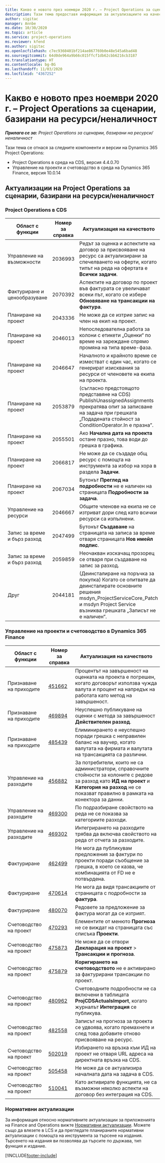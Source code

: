 ```yaml
---
title: Какво е новото през ноември 2020 г. – Project Operations за сценарии, базирани на ресурси/неналичност
description: Тази тема предоставя информация за актуализациите на качеството, налични в изданието на Project Operations от ноември 2020 г. за сценарии, базирани на ресурси/неналичност.
author: sigitac
manager: Annbe
ms.date: 10/30/2020
ms.topic: article
ms.service: project-operations
ms.reviewer: kfend
ms.author: sigitac
ms.openlocfilehash: c7ec9360401bf214ae867769b0e48e545a6bad48
ms.sourcegitcommit: 64d0de964a9b66c015ffcf1db62cbb6216cb3187
ms.translationtype: HT
ms.contentlocale: bg-BG
ms.lasthandoff: 11/03/2020
ms.locfileid: "4367252"
---
```

# <a name="whats-new-november-2020---project-operations-for-resourcenon-stocked-based-scenarios"></a>Какво е новото през ноември 2020 г. – Project Operations за сценарии, базирани на ресурси/неналичност

_**Прилага се за:** Project Operations за сценарии, базирани на ресурси/неналичност_

Тази тема се отнася за следните компоненти и версии на Dynamics 365 Project Operations:

- Project Operations в среда на CDS, версия 4.4.0.70
- Управление на проекти и счетоводство в среда на Dynamics 365 Finance, версия 10.0.14

## <a name="updates-to-project-operations-for-resource-non-stocked-based-scenarios"></a>Актуализации на Project Operations за сценарии, базирани на ресурси/неналичност

### <a name="project-operations-on-cds"></a>Project Operations в CDS

| Област с функции                 | Номер за справка | Актуализация на качеството                                                                                                                                                                    |
|------------------------------|------------------|-----------------------------------------------------------------------------------------------------------------------------------------------------------------------------------|
|   Управление на възможности       | 2036993          | Редът за оценка и аспектите на договор за присвояване на ресурс са актуализирани за спечелването на оферти, когато типът на реда на офертата е **Всички задачи**.                                                 |
| Фактуриране и ценообразуване          | 2070392          | Аспектите на договор по проект във фактурата се увеличават всеки път, когато се избере **Обновяване на трансакции на фактура**.                                                                         |
| Планиране на проект             | 2043336          | Не може да се изтрие запис на член на екип на проект.                                                                                                                                  |
| Планиране на проект             | 2046013          | Непоследователна работа за колони с етикети „Оценки“ по време на зареждане спрямо промяна на типа време-фаза.                                                                                   |
| Планиране на проект             | 2046647          | Началното и крайното време се изместват с един час, когато се генерират изисквания за ресурси от членовете на екипа на проекта.                                                                      |
| Планиране на проект             | 2053879          | (съгласно предстоящото представяне на CDS)   PublishUnassignedAssignments прекратява опит за записване на задача при грешката „Подадената стойност за ConditionOperator.In е празна”.                       |
| Планиране на проект             | 2055501          | Ако **Начална дата на проекта** остане празно, това води до грешка в графика.                                                                                                      |
| Планиране на проект             | 2066817          | Не може да се създаде общ ресурс с помощта на инструмента за избор на хора в раздела **Задачи**.                                                                                                   |
| Планиране на проект             | 2067034          | Бутонът **Преглед на подробности** не е наличен на страницата **Подробности за задача**.                                                                                                       |
| Управление на ресурси          | 2046667          | Общите членове на екипа не се изтриват дори след като всички ресурси са изпълнени.                                                                                                    |
| Запис за време и бърз разход | 2047499          | Бутонът **Създаване** на страницата на записа за време отваря страницата **Нов имейл подпис**.                                                                                               |
| Запис за време и бърз разход | 2059859          | Неочакван изскачащ прозорец се отваря при създаване на запис за разход.                                                                                                                         |
| Друг                        | 2044181          | (Деинсталиране на поръчка за покупка) Когато се опитвате да деинсталирате основните решения msdyn_ProjectServiceCore_Patch и msdyn Project Service възниква грешката „Записът не е наличен“.  |

### <a name="project-management-and-accounting-in-dynamics-365-finance"></a>Управление на проекти и счетоводство в Dynamics 365 Finance

| Област с функции        | Номер за справка | Актуализация на качеството                                                                                                                                                            |
|---------------------|------------------|---------------------------------------------------------------------------------------------------------------------------------------------------------------------------|
| Признаване на приходите | [451662](https://fix.lcs.dynamics.com/Issue/Details/?bugId=451662)           | Процентът на завършеност на оценката на проекта е погрешен, когато договорът използва чужда валута и процент на напредък на работата като метод на завършеност.                     |
| Признаване на приходите | [469894](https://fix.lcs.dynamics.com/Issue/Details/?bugId=469894)           | Неуспешно публикуване на оценки с метода за завършеност **Действителен разход**.                                                                                                    |
| Признаване на приходите | [485439](https://fix.lcs.dynamics.com/Issue/Details/?bugId=485439)           | Елиминирането е неуспешно поради грешка с неправилен баланс на ваучер, когато валутата на фирмата и валутата на трансакцията са различни.                                              |
| Управление на разходите  | [456882](https://fix.lcs.dynamics.com/Issue/Details/?bugId=456822)           | За потребители, които не са администратори, справочните стойности за колоните с редове за разход като **ИД на проект** и **Категория на разход** не се показват правилно в рамката на конектора за данни. |
| Управление на разходите  | [469300](https://fix.lcs.dynamics.com/Issue/Details/?bugId=469300)           | По подразбиране свойството на реда не се показва за категориите разходи.                                                                                                         |
| Управление на разходите  | [469302](https://fix.lcs.dynamics.com/Issue/Details/?bugId=469302)           | Интегрирането на разходите трябва да включва свойството на реда от отчета за разходите.                                                                                             |
| Фактуриране           | [462499](https://fix.lcs.dynamics.com/Issue/Details/?bugId=462499)           | Не мога да публикувам предложения за фактури по проекти поради съобщение за грешка, в което се казва, че комбинацията от FD не е потвърдена.                                                    |
| Фактуриране           | [470614](https://fix.lcs.dynamics.com/Issue/Details/?bugId=470614)           | Не мога да видя трансакциите от страницата с подробности за **фактура**.                                                                                                              |
| Фактуриране           | [480070](https://fix.lcs.dynamics.com/Issue/Details/?bugId=480070)           | Редовете за предложение за фактура могат да се изтрият.                                                                                                                                  |
| Счетоводство на проект  | [470293](https://fix.lcs.dynamics.com/Issue/Details/?bugId=470293)           | Елементите от менюто **Прогноза** не се виждат на страницата със списъка **Проекти**.                                                                                                   |
| Счетоводство на проект  | [475873](https://fix.lcs.dynamics.com/Issue/Details/?bugId=475873)           | Не може да се отвори **Декларация на проект**   > **Трансакции и прогноза**.                                                                                                       |
| Счетоводство на проект  | [475879](https://fix.lcs.dynamics.com/Issue/Details/?bugId=475879)           | **Коригирането на счетоводството** не е активирано за фактурирани трансакции по проект.                                                                                                  |
| Счетоводство на проект  | [480962](https://fix.lcs.dynamics.com/Issue/Details/?bugId=480962)           | Счетоводните подробности не са включени в таблицата **ProjCDSActualsImport**, когато журналът **Интеграция** се публикува.                                                  |
| Счетоводство на проект  | [482558](https://fix.lcs.dynamics.com/Issue/Details/?bugId=482558)           | Записът на прогноза за проекта се удвоява, когато премахнете и след това добавите отново присвояване на ресурс.                                                                            |
| Счетоводство на проект  | [502019](https://fix.lcs.dynamics.com/Issue/Details/?bugId=502019)           | Избирането на връзка към ИД на проект не отваря URL адреса на директната връзка на CDS.                                                                                                         |
| Счетоводство на проект  | [505458](https://fix.lcs.dynamics.com/Issue/Details/?bugId=505458)           | Не може да се актуализира началната дата на задача в CDS.                                                                                                                           |
| Счетоводство на проект  | [510041](https://fix.lcs.dynamics.com/Issue/Details/?bugId=510041)           | Като активирате функцията, не са възможни няколко аспекти на договор без интеграция на CDS.                                                                                   |

### <a name="regulatory-updates"></a>Нормативни актуализации
За информация относно нормативните актуализации за приложенията на Finance and Operations вижте [Нормативни актуализации](https://docs.microsoft.com/dynamics365/finance/localizations/regulatory-updates). Можете също да влезете в LCS и да прегледате планираните нормативни актуализации с помощта на инструмента за търсене на издания. Търсенето на издания ви позволява да търсите по държава, тип функция и издание.


[!INCLUDE[footer-include](../includes/footer-banner.md)]